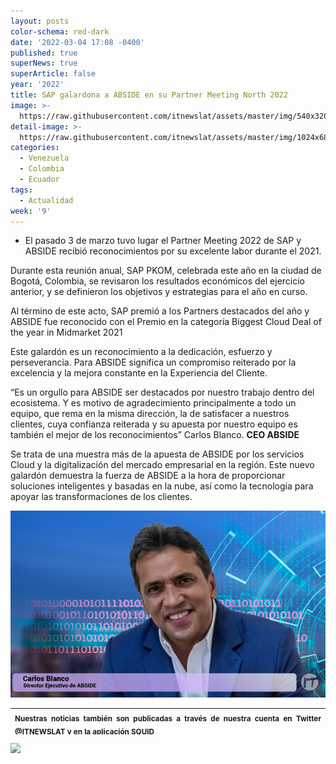 ```yaml
---
layout: posts
color-schema: red-dark
date: '2022-03-04 17:08 -0400'
published: true
superNews: true
superArticle: false
year: '2022'
title: SAP galardona a ABSIDE en su Partner Meeting North 2022
image: >-
  https://raw.githubusercontent.com/itnewslat/assets/master/img/540x320/Carlos-Blanco-P.jpg
detail-image: >-
  https://raw.githubusercontent.com/itnewslat/assets/master/img/1024x680/Carlos-Blanco-G.jpg
categories:
  - Venezuela
  - Colombia
  - Ecuador
tags:
  - Actualidad
week: '9'
---
```

- El pasado 3 de marzo tuvo lugar el Partner Meeting 2022 de SAP y ABSIDE recibió reconocimientos por su excelente labor durante el 2021.

Durante esta reunión anual, SAP PKOM, celebrada este año en la ciudad de Bogotá, Colombia, se revisaron los resultados económicos del ejercicio anterior, y se definieron los objetivos y estrategias para el año en curso.

Al término de este acto, SAP premió a los Partners destacados del año y ABSIDE fue reconocido con el Premio en la categoría Biggest Cloud Deal of the year in Midmarket 2021

Este galardón es un reconocimiento a la dedicación, esfuerzo y perseverancia. Para ABSIDE significa un compromiso reiterado por la excelencia y la mejora constante en la Experiencia del Cliente.

“Es un orgullo para ABSIDE ser destacados por nuestro trabajo dentro del ecosistema. Y es motivo de agradecimiento principalmente a todo un equipo, que rema en la misma dirección, la de satisfacer a nuestros clientes, cuya confianza reiterada y su apuesta por nuestro equipo es también el mejor de los reconocimientos” Carlos Blanco. **CEO ABSIDE**

Se trata de una muestra más de la apuesta de ABSIDE por los servicios Cloud y la digitalización del mercado empresarial en la región. Este nuevo galardón demuestra la fuerza de ABSIDE a la hora de proporcionar soluciones inteligentes y basadas en la nube, así como la tecnología para apoyar las transformaciones de los clientes.

![](https://raw.githubusercontent.com/itnewslat/assets/master/img/540x320/Carlos-Blanco-P.jpg)

<table style="height: 42px;" width="569">
<tbody>
<tr>
<td style="text-align: justify;"><sub><strong>Nuestras noticias también son publicadas a través de nuestra cuenta en Twitter <a href="https://twitter.com/itnewslat?lang=es">@ITNEWSLAT</a> y en la aplicación <a href="https://squidapp.co/en/">SQUID</a></strong></sub></td>
</tr>
</tbody>
</table>

<img src="https://tracker.metricool.com/c3po.jpg?hash=56f88a41e39ab42c063cc51676587a04"/>
